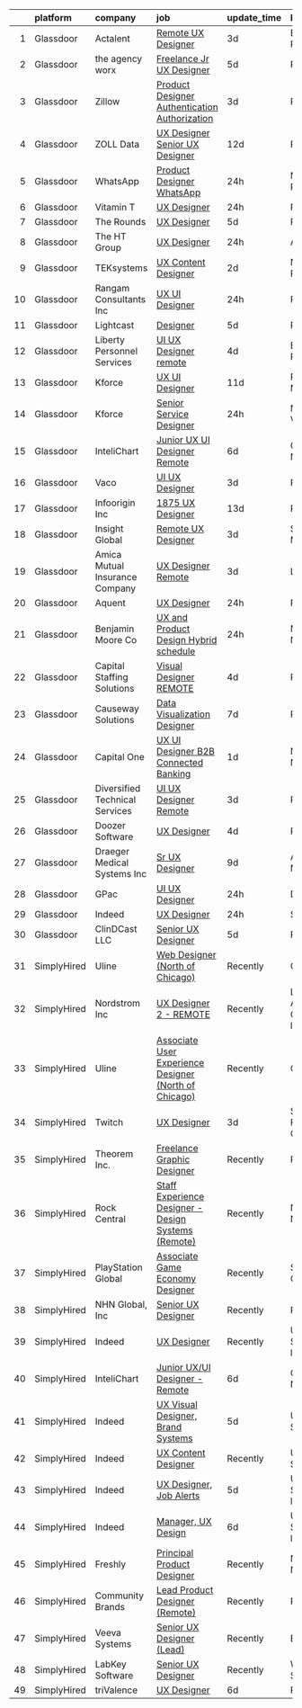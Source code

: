 

|    | platform    | company                        | job                                                                                                                                                                                                                                                                                                                                                                                                                                                                                                                                                                                                                                                                                                                                                                                                                                                                                                                                                                                                                                                                                                                                                                                                                                                                                                                                                                                                                            | update_time   | location                     |
|---:|:------------|:-------------------------------|:-------------------------------------------------------------------------------------------------------------------------------------------------------------------------------------------------------------------------------------------------------------------------------------------------------------------------------------------------------------------------------------------------------------------------------------------------------------------------------------------------------------------------------------------------------------------------------------------------------------------------------------------------------------------------------------------------------------------------------------------------------------------------------------------------------------------------------------------------------------------------------------------------------------------------------------------------------------------------------------------------------------------------------------------------------------------------------------------------------------------------------------------------------------------------------------------------------------------------------------------------------------------------------------------------------------------------------------------------------------------------------------------------------------------------------|:--------------|:-----------------------------|
|  1 | Glassdoor   | Actalent                       | [Remote  UX Designer](https://www.glassdoor.com/partner/jobListing.htm?pos=114&ao=1110586&s=58&guid=00000182394a26e5811ee7d8271d29a4&src=GD_JOB_AD&t=SR&vt=w&ea=1&cs=1_f2ec2f1a&cb=1658818537567&jobListingId=1008024014531&cpc=B101C867B3EF2D75&jrtk=3-0-1g8skk9p4m6po801-1g8skk9pjjfn4800-17fe559fa989f9da--6NYlbfkN0ChYVx_I3yfZ_JDY3EFoivtqvi_stwnZ_kRt8Dowt_l_d1ydueao4NE-oUleRJ4yhjcvIPyWVSz_hDcc-EK3ZqYPt6_Wu_w40WhpLQldw-2XE0WbwDyUqFi6pU9oBaLHyVVWN6YPHp781jVnO-uQ_tV-A_eryeDUd1rwygBcT_zQVfEYrZVt1ttXhHOfRI3ysV-52zglszfCNR5_K9qSqdq7nYBPf3CR3hw9YQq91-bMkZUupGZcpmfAvMz9dF9OzjguX0TUtsGECY9VqWkv_nxrLXsHw-Rw2abQuSivV8YVWplyGhmd-gTsrMV1WoR3_e8MLX7mLIBDxT2n0Fd7osvcplYiVjBdhOeI-9OB41Hgu8NrVLhSvum4BGFOCwDzNynyGmK0mLfuqO6_WfPmKbBIYoohirIIUNzf8Fg6Ltl3f1p9giQQsavEr5MDztB13PHTPGSmk4qI4nXlDN0kEbNcyDldIiVXbxwizFj4BMcjSiA21u3Amommj3aYSVOyx8D4pH0UCjAM168mOdSijNWekOBpeFGehOPUb11ATA7tCrVmsNvwhJ5cqWr-BV5qpdfholfMXWaWo05ZozQz7i8GcPaTQgy34gOpfawARD_BqMB2XsbLtMm7VVsK2C4SUj88lRMrcpdiGzowzS0Sf7p7FZUKneI6bheAL-e8FI_Xdk3va8Toviv1pdi_-EBAXMyXbp3hEJkT6zevTpeyX56RIjHjCRwlbAm6S1878-5I-xI9C9M40KUxRbIDd7GhvcwmsN-fq8gaytG7FrQreALo8IDbDL8N5LyLpdpMMF8IFNK4VNtr7A4bqCpQX2oFvFPC_kU7mb422DhmBmxdezHHEYFt9uJMuLzaScOlxJ3k0IWymE7uEHXirbqsjn3Q5flh-6GUCb3Mz8xmXtP27vTBRhHzzTWOaiPG6Y39l6fqLwNZiaq9p9iFUTUaT-k9XkY_6EcrhQkTelYKWyR1B3Xr_tDEJCTuRo%3D)                                                                   | 3d            | Basking Ridge, NJ            |
|  2 | Glassdoor   | the agency worx                | [Freelance Jr  UX Designer](https://www.glassdoor.com/partner/jobListing.htm?pos=118&ao=1110586&s=58&guid=00000182394a26e5811ee7d8271d29a4&src=GD_JOB_AD&t=SR&vt=w&ea=1&cs=1_6b55a210&cb=1658818537567&jobListingId=1008018535976&cpc=AC285F3A3ECA6BB0&jrtk=3-0-1g8skk9p4m6po801-1g8skk9pjjfn4800-c7e0ed9f65c51b5d--6NYlbfkN0CNOKpjDIEH11s39GTuUki_mvxNbnX5BtDlH5CMrheAnKze_5JrwQ4joDkGUDohP_RL4VSMp0lA_HVqSpwKanxtROJWCBfl8FBq7b7CgtUbKkp5XQIrIISAXvTWQauOzfgFtxtTRxH2b6ZFXmDElVJZViSJZTVFd_J5vsIDdSMcXra51iZiTfCm9SRHtPydGxgey8yz7LHFr96KYvFvlq09yq4yYTp5hgvkctc1p1hXq0Q23pRNrtze-VQAwIuuwCNIL4LvZCkNYnWT3eVMIrpIv_TUAYyaplDnSVv5_lyn7At8fAZf8jBwSAVBI6HM2aT3SHqFlMoKoxDIEeoUzbDoH-4ELOlTzHyf5qUoVaJ96cJ4LUPq8m-Q6jPuSZ0f0BfqVU852XBkjz_ivlhY21TJ89bLP1AMb8uZAdD6JFWv0VMAOg3aSHOZw9iDkg8kWfKEaXqc_DO7EjY_ReErh2xruhwaZ1QH9f7DYVw-ByVNRmphZyYHjMvdZdUQMGCzQdY%3D)                                                                                                                                                                                                                                                                                                                                                                                                                                                                                                                                                             | 5d            | Remote                       |
|  3 | Glassdoor   | Zillow                         | [Product Designer  Authentication   Authorization](https://www.glassdoor.com/partner/jobListing.htm?pos=115&ao=1110586&s=58&guid=00000182394a26e5811ee7d8271d29a4&src=GD_JOB_AD&t=SR&vt=w&cs=1_df507b1a&cb=1658818537566&jobListingId=1008023664624&cpc=AC285F3A3ECA6BB0&jrtk=3-0-1g8skk9p4m6po801-1g8skk9pjjfn4800-33c1d3af201724f3--6NYlbfkN0ANMurRYyPEXg08u6OamUd1Mvhk-zhFSGYIZgoJR86UvYL2v6MoUqae-sD5DnU21vodKaM9KoTV1c8LPLLOSfkmXA25b2gwpB9Bb0DAT1JGVhjGTQhdIkWIgwcDQdSB_w8VdaFvzjUqzuqErSoV0_Es1jqDKvJEbUkHjNwgtPI1Mip6eXtPAuYTDONuZJD3Ul9E8YrRVinooRP2Pkpq_gSmjrY6N0cD1gCBFKZVXZWVox2vLSTxapwEnibNNEYBNLWwqdwpAse5qgRXSoXeMHKRnnjKG956yP0weIvK7bUAPNDewqSIvoeGmtlv5FOXEyAkLjmBzAuskRjNG4l5UnVURU5Zd40L2BhNyfbzvBWVnOdtRS6BMgBRoSBw6Ds5e-pXV5jE_1_qSP9P4MiVgmVxkbi61ieIU7uoYAKgreoR3oLXM4DBFVrkdPimq6o0aoqo4_hj3RyyFlPyJ3o8Q-G7uJLjowDtxkFttkmcAUnOeYq9mnh0_eljHR-cvrzJOyQ6kh9dL2Cwb4hKQ9xqe7H7erdOfsMQZX9GYDQ-Y1_fdwhqZ-44tqkUhPiXjKYeiBGBd_VmJ_o0tmZjG5aBX6L4MkTqWhpYzvVLkaYC8R1Hr-3oAfvqEXt7ZHkklXGwIp90zR2kfOxSlB-tWZxnF5qMfuXSm9S_XovWB0J80mCOqlQrpBWhefvlDMmDdBfWanbdlHKmX5Tb9ndM52iqkWSkZYDQbaCTIidOHjeAyJob-G38bGnvqTjvgs_6j-_I0bdzswndvn6dg3c7yha4MMYiWCMx-7G5Tgng8m0mwLaq49_xQ8oQRjtwWbKswR79zhdguiNvt5tSZ3QDeJw24Fbr7p2MCIOpbTiKY-yhNYiw-rqNAJxkcI90)                                                                                                                                                         | 3d            | Remote                       |
|  4 | Glassdoor   | ZOLL Data                      | [UX Designer Senior UX Designer](https://www.glassdoor.com/partner/jobListing.htm?pos=101&ao=1110586&s=58&guid=00000182394a26e5811ee7d8271d29a4&src=GD_JOB_AD&t=SR&vt=w&ea=1&cs=1_6600a863&cb=1658818537565&jobListingId=1008002963426&cpc=8F7BC0C6B9F707AE&jrtk=3-0-1g8skk9p4m6po801-1g8skk9pjjfn4800-a00ff6b17fc8701a--6NYlbfkN0CIq9sqsdHG9cyeciSMGB2OVgv17i_TEGVwM1no6oC4wWg2s9oH7BGJ7lPkg1btb98huIL7V4V5x5MkjqiRMvX3058Gsj0BD86erdmSqn2x9rDaiyNVM216JjWieFw7TORgJlROIv_5ACNY1VCHRt02C9xxVzOkCWqwdv-_2jucEfSEtHQxlxPbZq767ByUig42iiVCH4wF0LtM5fmpekRLZHnivAo4lTbo29SVuJIzJRzjhWWer_DAKX2vKUZD6mACRrTa0IkUWJyXhNNzNoEL2TaJRtDu09lxnqRmob4wkdeNpAjnNjw_lg9OIGB8VtGZHcYe6PcrmKjUH8NaxYpOqxriq8RxhYaGRPMWVSzdnYzdUgLrgRmeIshaetHw-x08LOmawOaRBidcMAXbVAwqUOnIsp8yCx2FGPOIFZ4jQpn0ktLTIu4B5DxP3IG5lGv-QtSCql3sm4K2XD4RQ6upx2_MyFv_6id0iwUrolE4Ev60UZM_bkzpiAX4SZwE44cFnRbvdkgnCr8IDOILJNrO)                                                                                                                                                                                                                                                                                                                                                                                                                                                                                                                                      | 12d           | Remote                       |
|  5 | Glassdoor   | WhatsApp                       | [Product Designer  WhatsApp](https://www.glassdoor.com/partner/jobListing.htm?pos=105&ao=1110586&s=58&guid=00000182394a26e5811ee7d8271d29a4&src=GD_JOB_AD&t=SR&vt=w&cs=1_8c7ddab2&cb=1658818537565&jobListingId=1008029117343&cpc=7AD1D84939BBEEF3&jrtk=3-0-1g8skk9p4m6po801-1g8skk9pjjfn4800-fc8663b13d081fad--6NYlbfkN0DYl4UJW4r1Vl7FEn6T9F-rD9lpC-0oMJVSiWjK_MGUd5ZxEn957iThda3zHpNlLYM4HkX9adJiS6Q2mnaARsEG7PPXPMbw34B6VILVKg4hXveu0T8D4DNTMstISOv3qdSFtlS8-0boHximDx8IGbTJwTYZude2dMbHl_JF3W6-s9qzewINCIgxAaoILPUm1hR3bOdEXpAidYZ-bN-VGpj9pGEsf2bsPgTQD9a8huPMjL3VB3lGOomggNS5_AwTwOCIbS0z6Gi54VcHNMjYn75nWgeCrEqwjSCun5YHTI2k2PGiGPnCEaEFsz3EbAvu44zggvsK1NQMJZV0gRzcXFocKIBql8jzmjVxueRtNumFHrYHbs__VzRrMwcicyrCcPctn6jk7DqUnPAUxveAd0PZFfJjlPJ6liU0ZG0r88aBlt3vvD0BwnndSw82sgUsGS10NeCHYGLqwFqVznldOcwwFEfKWaIa08pV9jElFnZKeyyKx9okkm4nrcb9KWBEdz4RdWUTUYx7AqBpeYb5xVR5WIFZM6ah1AtOelaSEy1ag_fNd-3ga1Su-utWyWNSwsvfAT6BJnamXY-gR-ZRRQMoL_VCF8iV0VNSfknfpfAMFHwqJqKR_wDhw6549NsaB7Wzk2cxZRi3pgbYzcUpHcgWsvubCLopewqQvuvbFrzQQbuDjVd4qm1Xa9Fnt2CrtkAFxJaXJfqM_7huAFb6bnNcviCPKvegcyX4uXrmXELRGDbAvLYGHcgqvNPHbsU1BTksYkleLjdmsgVavjak-29lc7wmSjCXgbddjMp8Ca2pnetVjF7DhVsck_c3LoYg7FMXiAJcsgbQA1fgb3rM-pG3l9DKdtF1-p0NUJw0GhoAVuZbMV7XhL_FwxjYqagLthDINky4YT2wIO4HdsJWDiWHWeIde4-UbotSKl_aj3Karb_XPqWrxF-ygT16852imluJNuQKo0_NjU39jFgVSO7xffEQ8uzYoZB2zboMU56CO9AIX6anUadFDwKjHtvjV76HcPKJiLnzr38I7aDZASCz7yMQfbaJdZY%3D) | 24h           | Menlo Park, CA               |
|  6 | Glassdoor   | Vitamin T                      | [UX Designer](https://www.glassdoor.com/partner/jobListing.htm?pos=122&ao=1110586&s=58&guid=00000182394a26e5811ee7d8271d29a4&src=GD_JOB_AD&t=SR&vt=w&cs=1_af5553d9&cb=1658818537568&jobListingId=1008028653965&cpc=654405A9B1E0A9F5&jrtk=3-0-1g8skk9p4m6po801-1g8skk9pjjfn4800-785e09ad7e7ee147--6NYlbfkN0DMrcEu7yrtATojKJA7cEzGQ3FdRGWLh0CZQInL4ECGI6k5tN82kdM0OKoro5eXmjrJQqa_4kmRzG7FoGill6xC5ozMjdw3n3bmRj5_AabIHHPNc511xJnl0z6r6-QkJP-k1fVXWEuKWwz6OPVYhAMz07jGgPdTHaWPnKuDaMfbJqRAqE_T8cy06H9FtUxCg24g73ITj03qH38C75qRQb37uy742AY9StmZK0GQw9pgO2RTHpNVXW1EDTv2ma-GnLLiMx0WQFmKVmtSzBH7RVFc11tm7_-XqWRyEzm_1GiTPOL7_kHlvy89Gtk7G-DuNBXmwBmtIPOtxpPyxofX6g0igUyL2WEOJEQzF1CELsH6QHgc5W7rpto_R8qQSt9a4lXEUBPKskkYOyuRW1EXDwC81QhJzjIDfyBaPwmc_udYeZrFR30X6jDeQJYk0aU8cUsCElpZTeWn2vTW-Ns_1XFb1oMLJvJxLSs%3D)                                                                                                                                                                                                                                                                                                                                                                                                                                                                                                                                                                                                                | 24h           | Remote                       |
|  7 | Glassdoor   | The Rounds                     | [UX Designer](https://www.glassdoor.com/partner/jobListing.htm?pos=129&ao=1136043&s=58&guid=00000182394a26e5811ee7d8271d29a4&src=GD_JOB_AD&t=SR&vt=w&ea=1&cs=1_0b5b9e40&cb=1658818537568&jobListingId=1008018320001&jrtk=3-0-1g8skk9p4m6po801-1g8skk9pjjfn4800-8cc86188ddccac69-)                                                                                                                                                                                                                                                                                                                                                                                                                                                                                                                                                                                                                                                                                                                                                                                                                                                                                                                                                                                                                                                                                                                                              | 5d            | Remote                       |
|  8 | Glassdoor   | The HT Group                   | [UX Designer](https://www.glassdoor.com/partner/jobListing.htm?pos=112&ao=1110586&s=58&guid=00000182394a26e5811ee7d8271d29a4&src=GD_JOB_AD&t=SR&vt=w&ea=1&cs=1_772b5286&cb=1658818537566&jobListingId=1008027461830&cpc=3DB599BF2F4828F0&jrtk=3-0-1g8skk9p4m6po801-1g8skk9pjjfn4800-78fe302e72626c06--6NYlbfkN0Bra0s3zilufhc4AteKADJ__EYx4e15zFOxHvpj1gP3yFT6O1VqDoAXxp_WIm083I4wkW_VP_iMlTpMHuM843GaiU4KQy7EkvhzySaAh2psQapjSCDAI9Bm3HhyxZMuEyk6TDzyaU7z8aRa3jyLoV72xdh5A0dOyKtlfYKVAlp8eiYixBi8ib7uBN23fPYS402HWdIaKDIROhI7Yk9FOzGxCpRx-HV8bP6dkXTzY-Ow3bnI0AJrXt8uzYr0v236xm-Tg2nJ5D4kMjvSszYG3Teos33dACtLw00dUWwKhzJ9Ip8gOV-I5f2m1DUkPd52Gw7jakA5dNfhxdjoCVfrp8a8KjT6uPxeE79CCohf6KFBCMFMaho2L8KsAS9w9-935dHRj0A3Gz49zu6nCC_yNkhgh9E1sUdPvPVrwzJZyAgoXFUCXXdVAuUu_KttOYrsHgh8gWRKMzxJqqVmfqm9wlHt2vl94vl_0oNE5rB7G7p_stm11VOnWqh1n3aP_KABl4J984mjPHi0zQ%3D%3D)                                                                                                                                                                                                                                                                                                                                                                                                                                                                                                                                                             | 24h           | Austin, TX                   |
|  9 | Glassdoor   | TEKsystems                     | [UX Content Designer](https://www.glassdoor.com/partner/jobListing.htm?pos=117&ao=1110586&s=58&guid=00000182394a26e5811ee7d8271d29a4&src=GD_JOB_AD&t=SR&vt=w&cs=1_e531a948&cb=1658818537567&jobListingId=1008024417891&cpc=FAE5E775D180B2FB&jrtk=3-0-1g8skk9p4m6po801-1g8skk9pjjfn4800-273ddccc8e68f245--6NYlbfkN0AuKz8EBO1xHDEL7V2YF9xF3dC_I9B9i-Zw2Jh8clPMK9BxhHDJszxSyW718EipT5PDThLzAUezXi4TLEozWcBbb4bv_og5TwqmJVWpG3rpnVGhJHZOndQuQKBmNRuhlND3isjv9CpITl7Uwvo4VAAydf_aGl0aHCrepOCUqesfkeLFxBc3K-c8s8ufsaoUFzMubWi9b8rgQ9kthmI7X8lBQQBuoBd7TJn2sIpinqLPNcR95_T_oC0gPRJL_OGIQ2gR-USlrUJoC8Si76Xnwe9e_EV7nFd1YbMKXgMYGl_aYl40IqFT2uSd3uZwyZctWeLBCHw46FQCoiFTwEPJWYBt-G2hk_E1nSxRQtmzDbdiPweOsvH6CiZmbpLxFcJQxUpOULCRzqHWTCM4UNoGUTt46uk6t0D800_YEAkwpHayiIRjl0Qf5nZ8bhFnvdBN3ABGX9eZ261aYOGqTg9jzHdjXfL47cLcO7xGkjRLfamFYWCNqZnUL8Zc6eiNekx-JireOkZRLMIQ49DXk0uc2Fj71gXOBWzz_yFP47CXWB99GSgJtXRynTVHJOkqzQ1Vr99Ab68SBaM24eyTIRREHGsZ3O3Cn5T_wxqDFddAIpUrRD-UwvDPfSJuZpeVw0vhoEcf_hOaJLRDy-84DY9BnWK2m0VrFVh__IzJ1V82yyT950Y8FedVP_rHDPfQ1c3tFpRMM4QGB-ltlS5cEIDcg-DMSgCEejHTfqd_0wmC_afkHozRjwQte8WCewmXqyjPbITkYg_8H7tFc5KQGMSJ2oV0IbyuTg7D_KMxM5hCyV9Q_6LN0cxvUMZpNaQLS0bRFp-fU97tY4VKvkTF-iME8owe5_PYVWe_6qleKLBBPW7Ex3MfTeuXH8PnrMBxJbkbTvRsVwbzdtcVl2iIq52ioHAdzaR1AMR16fonaULVWXKoTMY-VGz1zANoC0hH3GT6ahk%3D)                                                                                                        | 2d            | Myrtle Point, OR             |
| 10 | Glassdoor   | Rangam Consultants Inc         | [UX UI Designer](https://www.glassdoor.com/partner/jobListing.htm?pos=130&ao=1136043&s=58&guid=00000182394a26e5811ee7d8271d29a4&src=GD_JOB_AD&t=SR&vt=w&ea=1&cs=1_20877c8c&cb=1658818537568&jobListingId=1008027760261&jrtk=3-0-1g8skk9p4m6po801-1g8skk9pjjfn4800-fe4a7c37d5d451d9-)                                                                                                                                                                                                                                                                                                                                                                                                                                                                                                                                                                                                                                                                                                                                                                                                                                                                                                                                                                                                                                                                                                                                           | 24h           | Remote                       |
| 11 | Glassdoor   | Lightcast                      | [Designer](https://www.glassdoor.com/partner/jobListing.htm?pos=104&ao=1110586&s=58&guid=00000182394a26e5811ee7d8271d29a4&src=GD_JOB_AD&t=SR&vt=w&cs=1_a827eb4b&cb=1658818537565&jobListingId=1008017615295&cpc=6193B0C32834B022&jrtk=3-0-1g8skk9p4m6po801-1g8skk9pjjfn4800-d74957f2375d8404--6NYlbfkN0DkKenFyqqc7-LGUI0LefNLKAb03uBDxdXH4Qh2AKToKeJUBhpws2HOj-j9Dn5Ir7g1xNZB8QiPmObLm9Je8u_cWzDxcpIfu7ZFJlWZfPLDxhCLowuG21QwQ7UodzQf7-26iKizCkFjp47SBwE4fi-GaniC0nlfUiF9v-kfuzkJKk5XSv8lflMJDW4uaywBvOgWdqqH3KWtiShW-M1WEr0KT3gs_aNcI1haCroB_oSZ7skWF4XKUEbvklkcJpl4Q0AxyJNKCjUgnjVZiUN2UuKe12YZKkZ83abNzy_Uke179fXK-iO5AHUycNYRRx-NRo2ZwudQ-6fstzDRw8lglqwmykVQTeclJYUiuvMMZRsBa2_cJ_W0_D5MZuwTbkKjMb-f4IbN0Le_GqJQsMC5izwikgpap0ziiyZ7reeq9z8c0tIePMdrCCGv0zrCaD5nVzT2jdPAva-Cxfw7SrDMd69-U1EtZX0GmGzlUDfMhtFm76qNbw7nhJiyLEuE1pM_QjzyWsxjz_VRIQ%3D%3D)                                                                                                                                                                                                                                                                                                                                                                                                                                                                                                                                                                     | 5d            | Remote                       |
| 12 | Glassdoor   | Liberty Personnel Services     | [UI UX Designer   remote](https://www.glassdoor.com/partner/jobListing.htm?pos=110&ao=1110586&s=58&guid=00000182394a26e5811ee7d8271d29a4&src=GD_JOB_AD&t=SR&vt=w&ea=1&cs=1_d1005486&cb=1658818537566&jobListingId=1008020321529&cpc=4F748F1840550ABC&jrtk=3-0-1g8skk9p4m6po801-1g8skk9pjjfn4800-eac89fb5955a49f9--6NYlbfkN0ABlbgmRunahSWEMvO4v1iTu5Ck0xfBTrm-DXDWxasAKsFsWtBaGHiD_n8TBJRveZY7lcPUmwF7zpyF2d_tbSREJ3AGgsYZgmSTQuNdbDBRafX9aIJ5GA_4lXQXf4256oc5ZCPdM2Kca8y9MqNtk-55ZnYFxEI4LXOQbdVatDNL5X9JGW2gEsi584FSBKvBjeQYyxK9IVJzlkY6GII9BxyDAar5NGRHV6gN3dzyVgcwTJ4PaofzmVY8E5p4wSWj_FPGUHTiyxlMDJZh7-rYz2W_SuBdLouqAYNvBwTtZR_LuCsYIrgGMAcAO6D_8eGXqwNmApJG29T9YHuvhKJGoPaYhR6Jyp54gu4elgxVzifxFvpWMU5KJddr8rdDqg8f3H6LV9UyVXZ_Pv3gQGfFi2XHojPuXVryI90ybOs0czmTqYA4_6D-uPSPiOx1GEa_1H_PjIJuYjOfuVVdUYM0aCjHr75tHrTO6sPYIQNIBZm9qkTEDC6t21PhMzxJKvjm47suDNOnY5f8hMvsIflx8dY19Pyeyivy22EQ_MZ5dNf-vKrdeUJRC7xw)                                                                                                                                                                                                                                                                                                                                                                                                                                                                                                             | 4d            | Blue Bell, PA                |
| 13 | Glassdoor   | Kforce                         | [UX UI Designer](https://www.glassdoor.com/partner/jobListing.htm?pos=124&ao=1110586&s=58&guid=00000182394a26e5811ee7d8271d29a4&src=GD_JOB_AD&t=SR&vt=w&cs=1_8e30393d&cb=1658818537568&jobListingId=1008005891391&cpc=9908D8D4413DBB8A&jrtk=3-0-1g8skk9p4m6po801-1g8skk9pjjfn4800-81933feac6d19030--6NYlbfkN0C5IatSLh_Ak1q39eQQoPIxD737RW9NeiYGvIRXkrLjEBkC4LI6KweFWWPiS1PvvlyTklMnnQ_buZC2kVP7ZO5vkvH2VMvc0i2XUEs8NjvThisiFjjJu-igPNKGNP9ApEfTByBvWeKDvfymT5JIog7Znt8HwM5uUnBC2Z1VLnMVJdczlOA-aVcF-IbSFRcuP-zE-aNwzs1gcYTt9YrztXsAbEiZaQI8CzMETLDALVoCK2xPYlzJJz4uRmQO9NjKYuYgTNrujAAi6azVFMG5gyzh2xkl2laDs02VrUxSNDdtgaRb-pQmCfOPWYWSblBEEsSC9q1se1CTUYT7L6pUqxeKMqluW4UQx0WayprMLPnUaam3IYa-hqkYNmNMQVFEaIZwe4ImHytrMT6j3GUb2XWBzJ7j_1_nTJvhkDDoVw7KYgfdIMV1PIdWlwnScW3w4k96OhjYOkYfUomPdbuWH6FVqI1vBJaFuX9_foQlFEjoPrHmrxd0yoXqcNnYrrk_IX0TQP44pgxAyIRtGsC5Dz47JpvKf6Qi-dA9edQ1tq_E25q46_5Gf9YP4B1LndjxlYpHn6MY87TQ_raTQDtlfRw_27erDrpNlAs%3D)                                                                                                                                                                                                                                                                                                                                                                                                                                                                             | 11d           | Rockville, MD                |
| 14 | Glassdoor   | Kforce                         | [Senior Service Designer](https://www.glassdoor.com/partner/jobListing.htm?pos=123&ao=1110586&s=58&guid=00000182394a26e5811ee7d8271d29a4&src=GD_JOB_AD&t=SR&vt=w&cs=1_86969dfc&cb=1658818537568&jobListingId=1008028254454&cpc=47CFDC01B3F81FAC&jrtk=3-0-1g8skk9p4m6po801-1g8skk9pjjfn4800-df33ef93f6def6ff--6NYlbfkN0C5IatSLh_Ak1q39eQQoPIxD737RW9NeiYGvIRXkrLjEBkC4LI6KweFWWPiS1Pvvlw5VvOTZ5S6BS2o5Ak5I3K8aZJSBXShLs-6jZdcIzVX61voYtKSXuqUxUrBf20UNQL3f0gjPp1KH3wCq-1z5ccB31E7RAYXE2AF0Sg_9Yly3MTxGV-KRRQ7qaL3LG5r1FKrwvJFi1N92o8yIafcho4gJeOTkpWnV-ZE4NbRj06SWoQH7BMV6v4i0rqQhew1IH0n8lVmadsRz6sUxbKcJGq3IsquP-C6U1q_7tQeBBZMwtGwuxS4o2n7JcIwJqK5F-Qme77UwjJtSaf6P0WE5EE2ikaYq_dWe8IoL-2E4_xWjoZMmakGTa39KakPlkGH76wYrfum3NzVnGfbZSwJRecC1yXniAflwSgismGPEc6OlUyqfX549sFY-zJVA9kkVZbWYBuli_r6amWzeaSAH8dDOS-2DiqVrjEPIEaAvbUQa03jfrZSS9etyKVE1zuZmJDt_rowl63ke-dncCF877yItrCCFUYmnPup3AnACsgkrruuaN3fXosyPZ26_3mBiZVr8OfNBFDz9o7SyUG_7_Arr1jVyuyefdMSUxCt5XcV-qjHKWpfVTFp)                                                                                                                                                                                                                                                                                                                                                                                                                                                  | 24h           | Mountain View, CA            |
| 15 | Glassdoor   | InteliChart                    | [Junior UX UI Designer   Remote](https://www.glassdoor.com/partner/jobListing.htm?pos=125&ao=1136043&s=58&guid=00000182394a26e5811ee7d8271d29a4&src=GD_JOB_AD&t=SR&vt=w&ea=1&cs=1_07f8b354&cb=1658818537568&jobListingId=1008015971312&jrtk=3-0-1g8skk9p4m6po801-1g8skk9pjjfn4800-0dbe805531d277ca-)                                                                                                                                                                                                                                                                                                                                                                                                                                                                                                                                                                                                                                                                                                                                                                                                                                                                                                                                                                                                                                                                                                                           | 6d            | Charlotte, NC                |
| 16 | Glassdoor   | Vaco                           | [UI UX Designer](https://www.glassdoor.com/partner/jobListing.htm?pos=120&ao=1110586&s=58&guid=00000182394a26e5811ee7d8271d29a4&src=GD_JOB_AD&t=SR&vt=w&ea=1&cs=1_5f8e9e11&cb=1658818537568&jobListingId=1008023216768&cpc=AC285F3A3ECA6BB0&jrtk=3-0-1g8skk9p4m6po801-1g8skk9pjjfn4800-c2590c98b9006f94--6NYlbfkN0D_sybMACCpf9B-677oK5j6rPldVB6BlrVvFjO_o-GJZbzuF-qh4PxErFUqfUsv_6vV3WLPvigOEG1wK1pzZaVnl5iY4f9c4tr5cqpg2sIe19kpnYHaF7UgaMd0fyhrMIC5YulhDPTGLsEqDcJqeRvyv5OF1eJxVNxAsRSXdFWu20heCU_Tm8cEfGgCQjRECI3zVRq26OSHyaypsrlYsbbPGXVkX8k-ts_CO8zaOw6kftmcUOnja1SJn7My-1Q0dwhs8uZmVhsIdxUp3GJEeivmQW8X62xdwx_kfPNdL0NA0phRfpFUDJANj0eq4GPkZZ1AAoPo2hngcuvUtQsK5538Q3MKY5nWEZKK-_F8LwNDD5oLeR2cwfsr-32OUoTC3yMf3K5wynBJcXXPCxZwdyWVcOaNZMYE47AapfeR6jRgjy2VAIaGWF3ANsXtPRxxQjdrhmr0qAVGx1ID0KrVoXSUhxh3rhQZ-UlNr8bZYmLhX1cU38K0y76vIAKClwLNbIU8dLCGLlnWCdy8-_8yJYIvG9VYh2_XOhM%3D)                                                                                                                                                                                                                                                                                                                                                                                                                                                                                                                                        | 3d            | Remote                       |
| 17 | Glassdoor   | Infoorigin Inc                 | [1875  UX Designer ](https://www.glassdoor.com/partner/jobListing.htm?pos=127&ao=1136043&s=58&guid=00000182394a26e5811ee7d8271d29a4&src=GD_JOB_AD&t=SR&vt=w&ea=1&cs=1_b8af5d0e&cb=1658818537568&jobListingId=1007999929034&jrtk=3-0-1g8skk9p4m6po801-1g8skk9pjjfn4800-760928b81ac3bce1-)                                                                                                                                                                                                                                                                                                                                                                                                                                                                                                                                                                                                                                                                                                                                                                                                                                                                                                                                                                                                                                                                                                                                       | 13d           | Remote                       |
| 18 | Glassdoor   | Insight Global                 | [ Remote  UX Designer](https://www.glassdoor.com/partner/jobListing.htm?pos=121&ao=1110586&s=58&guid=00000182394a26e5811ee7d8271d29a4&src=GD_JOB_AD&t=SR&vt=w&cs=1_dbdd6c00&cb=1658818537567&jobListingId=1008022986746&cpc=AC285F3A3ECA6BB0&jrtk=3-0-1g8skk9p4m6po801-1g8skk9pjjfn4800-cac0cf14c5a41482--6NYlbfkN0BKkHZu3wF05EeDimN_p6sYpKCMArvwa95YdH7UpkaBCqc7l59ErwqcyE8VoIfttn52aFg9gdmDNH7ujC6r6RZYBwHIjjZVhnBwabrKSG-KTr5AvDBc1FcbzB9bqToOYIMxFy9JWxAA0AUK3MbAWi1GC5_adCSys5tCrEeivf4YhhdzsWnRNURBYuZRdvDBJtZNfNBYsc4PWahcMbeoWE_RI4KlQcBNWE1eXZTUoogZcyaH7GleaJMsszX1jtSXEAVFwVHvt1njUUzxUN8TZpOBVvCgwfME07MH_FqvSBLSBrBgUh2Xtpvxr-2dKl7QgffrRZqZpEOaKyPbnOl0I-Ea8QVaX2b1uji8MhUaDQeNwG1Y34FW-b2nPurbE47B3zkAs5X_QbRvCtNwqkUAw15uA6MI4yWAEzbfAOWU55QksFpOA_6AEsCDz5mHQeBvhFlp0ryRPVxANJOuDg2aeKYrdiYjqI3mCDUVhuFFgO1HwQ%3D%3D)                                                                                                                                                                                                                                                                                                                                                                                                                                                                                                                                                                                         | 3d            | Santa Monica, CA             |
| 19 | Glassdoor   | Amica Mutual Insurance Company | [UX Designer   Remote](https://www.glassdoor.com/partner/jobListing.htm?pos=106&ao=1110586&s=58&guid=00000182394a26e5811ee7d8271d29a4&src=GD_JOB_AD&t=SR&vt=w&cs=1_b920bb37&cb=1658818537565&jobListingId=1008023152099&cpc=1FDE87803EF93CD3&jrtk=3-0-1g8skk9p4m6po801-1g8skk9pjjfn4800-45ca01829f84c6f7--6NYlbfkN0DHNsmo6-l5VPEcn0_qUKkjeVx5zfr-x0vwZbi1T4ZBycdf6Jx9Tpj7qckzafRgtcLXdLnxyfmGRzNwjI9YJwsqadLqFdxv6lRP2OBL1QWsxcqwrNLEH9JQf1guwoWx9Co_zfsFmHLjE5O-086nq_43Im-bxeZhuLy022DRje_OCdrWmKee86TwLqaWFPpNcYouGFXGAtz2XGtmWMH_TwGZANTZ56EM-7HHCxQBd6LtLWO2ktHQOhiBH4ahPBxGUQDn2hUN6WNCExmGDoJ6RNcX3aYQFgET3LuaTujv8v_BiXLMQXsIQX8dTfP43g8S95vVpwj2QgiS3gHGucPqIOX8tZMJJApl1fdIOnZxTctGq7g945U2uwvYC9E25ApbaHX6SyJ6F4uZ7LEFS_PVoYBD4nK6Gkmqoi4il20v5cG35ihtb5Wt0oShWrbYNnrs1AXKRw8S2V6YHGYSsnx5vVw6ZImu2YMUdqxWnlzwqjZmCYWQ-B1zWf8lMrktyddSILO-qqlXQmfIVdW3xQTk12jWYj7iAcBsDMARZgjld_3l1h9cEtXVsZRgLAxNOKEhs-MMYsJgEJpVO4PiLcxlJQpXRdX_-ekPWkG_XtqYOpzJAszJsiGrPDbpz1X2HFyB-sDefldIXcb9PvXc33RjmhqHzOU8gj2orqCTq79O_LcI8fcqKai3QsEb3zaCqSoyH0mQz2CbJa4uio8mEUK82O1A8q_DChRYpvXgN07LOUlk4UEuq5swPYbSVqo5GL5eXPnXzdSG1fYVoBP0XhK8P5tdgS6JG1SXJwY%3D)                                                                                                                                                                                                                                                                       | 3d            | Lincoln, RI                  |
| 20 | Glassdoor   | Aquent                         | [UX Designer](https://www.glassdoor.com/partner/jobListing.htm?pos=116&ao=1110586&s=58&guid=00000182394a26e5811ee7d8271d29a4&src=GD_JOB_AD&t=SR&vt=w&cs=1_eddd1fda&cb=1658818537567&jobListingId=1008028800491&cpc=F4EED0218A761C36&jrtk=3-0-1g8skk9p4m6po801-1g8skk9pjjfn4800-e5daa2a670198e03--6NYlbfkN0DMrcEu7yrtATojKJA7cEzGQ3FdRGWLh0CZQInL4ECGI9gD0Wolx9R2EDT7B77c2cTnYplASmQCUtenBYCK8KWZiBmXBuHFI05Ore8xYb-z0q4pacijfzm9ulNxhXmSOYN5ey_x_MBBDcm33nXCUVv4eJDH6ZmOFdJaDZdzKqKr_NrhAKRc-6MzLERXHUgmlEGZgD5KNVuOMk1C7VGCjpcCkotgZNFdbg7muKOG-HpV5enL1GEa58vHSTe1W4sgsrj8TDPfHQJGvSOgBLFUnhbmQl2jhyPzGW8Rd3H3pqWs9xpUd_XHgk9K42jMt8c6t6OmE9y_mRgCv1n4Gcw3x6TlG7sHgZ7Sr-r215KTtJvdCXyd4V-wELP8DbIPargawuQKrIBB__hD9zduWW_U7jScfLtIHYs00a51UZwpV2H3wkMlyEe5X_E4Z8cQlB2U8-GoMAo8tytZVzTv8WoAPthB)                                                                                                                                                                                                                                                                                                                                                                                                                                                                                                                                                                                                                              | 24h           | Remote                       |
| 21 | Glassdoor   | Benjamin Moore   Co            | [UX and Product Design  Hybrid schedule ](https://www.glassdoor.com/partner/jobListing.htm?pos=109&ao=1110586&s=58&guid=00000182394a26e5811ee7d8271d29a4&src=GD_JOB_AD&t=SR&vt=w&cs=1_fd0b4cf1&cb=1658818537566&jobListingId=1008028164781&cpc=5EFBB0462F9C6B7A&jrtk=3-0-1g8skk9p4m6po801-1g8skk9pjjfn4800-903e5b96d7f57055--6NYlbfkN0BcfZAR0Ils-7G6ZYHAXuat_YP-jQboEI34ZTR9z_7cPBLZ5xhY6Z9lVtEVnknI1j1Hw5sKjim4crQiirfMjDy0IzXvenwUuHcOSoYsIp_4WFgzI5jaCPMsLwiSwK8zdU_oozKzWV5xon1MEUy75Ft2QNRxpmaKeXsLn3FTehg8kHlYC8OUcI4DMrAMTHTawr2aXFzTll-KSAsT7K2xoj15I7Lu0SgEZYLUqD0TN2YBlKa7c6ysLSgDRmmCE5chzKRnRfZyjFtLe9-p2NIcii-cNbPtBvtUxgJnrs4xfRiYGIuiuBNQT5X0lOCPpNPNDGC9ZNu-Y2lrW5K0p7UiXS8vuJt6Tlgm8ZFD0GCI2aqcy-ReIcCP8LEVuZEatsPnKmseUw819ckUU3wsbrv32h_92Y6qHf-PYGOgoANm4tr-RZnXUb5MPxjJTSyHSNrnMCAaJLuOIrln32pGf94kzGpZR4a1jiuy66pdSauvmkT8UPEMNC4stlKaJsFmDVuxZdBx7iwqnuaq4K2WXBuoInefuuz_asr9qgTWiygXV_F6ruT-ZjQezRSz3WExbiYlg-U%3D)                                                                                                                                                                                                                                                                                                                                                                                                                                                                                    | 24h           | Montvale, NJ                 |
| 22 | Glassdoor   | Capital Staffing Solutions     | [Visual Designer  REMOTE](https://www.glassdoor.com/partner/jobListing.htm?pos=119&ao=1110586&s=58&guid=00000182394a26e5811ee7d8271d29a4&src=GD_JOB_AD&t=SR&vt=w&ea=1&cs=1_ad8a8339&cb=1658818537567&jobListingId=1008020606131&cpc=8795CF9063CD573D&jrtk=3-0-1g8skk9p4m6po801-1g8skk9pjjfn4800-8d05ca1c3eee9e76--6NYlbfkN0AHXq2vAVwR3IH7wgnTMdWCa3HguypIXx0DFudX-u0zu6XSU0N9gDGCMsnO9yvyAfOF5aEsSyeU78o6xlcfEn1OqMZeAXP26H07jpAXBxLH7MImjw94Vc5wl9j24mCsReRXv0ftLnyae4hV3eajRMzR_qmAmdQZQuNfMZEX5FTgvtnopjwJ0oCZ3_zxHSwxWCjeUNnNrtpTMh7N17G-VOU-cwwZvoN9wtkqOjKCnrUS9ygvo5A8f8PjpNTC0_KxI7bBS8wTxl3NufhcsNCNA4Hqstw5-kEms4fB93DVLkv7F-EJgq2nrvZV2yPTIdxtG54wygw_5tOh8CpMsn8lXScxMJJCYN6ONc3zFEmK-pUKgIK5I73leHAjkb27Ab2nt9ee3Gb8Y9DRlYNCO4W3LZ673Mx78LrMEnV3sTmZPzdChUIx6Yd3H7x1xmgHF-jwh07znlOUCdrTsRzMTOCcOR040BzFbToUbO4QDXszas6QLsJc8PtY8jSCYEsIspKD2FifMaNJN2pycw%3D%3D)                                                                                                                                                                                                                                                                                                                                                                                                                                                                                                                                                 | 4d            | Remote                       |
| 23 | Glassdoor   | Causeway Solutions             | [Data Visualization Designer](https://www.glassdoor.com/partner/jobListing.htm?pos=108&ao=1110586&s=58&guid=00000182394a26e5811ee7d8271d29a4&src=GD_JOB_AD&t=SR&vt=w&ea=1&cs=1_b94f030c&cb=1658818537566&jobListingId=1008012527643&cpc=FD1C1DA32C38CFA7&jrtk=3-0-1g8skk9p4m6po801-1g8skk9pjjfn4800-8a9ef3f491839388--6NYlbfkN0AN8TosWPrW7QbWK1II3MVvpibBvmk5ketRk8NKSQlC1FXXT31csSEHDB7qiyA4Qj_yrUxy9AjXna_FhBbsLdYfDH55t1t0_llIofeYpM-uHE5gvdIa9wioXk6OFjfF1TYcDFunt1p4b9kSXM9NWyrUo5QRnoPhwKI_867i5621QkcWwbAy2wNlIQpI_bYhQe8ICkemoVYodesJVkl7UuMWpW9Z_BNaV2xnki272wlNva1Bf16BLxICNl2vKwkf953fNhtwOBu-IdmyZEX7HwJmCBVY8NZytfR33ungLnFjw0t100NIv9il6RV_l12cf0-_sS8HaX6TH6U4cIE5Aa2unqnQWyvdoIJE2QOZSrlWuYS0IQYfYQaQyvbX5UmaQXiOs3-4NpKSdOv3DKBgxUpO8bY7o57z42eDhgPfwoS57ScmWaTmKSxY-9NodFUyn8OBlJx4vJewpypADuEIOc9LVEt273sjy2xf23ssQYW6nGLr-zhRiMr9sHTdB5QUKjU%3D)                                                                                                                                                                                                                                                                                                                                                                                                                                                                                                                                                           | 7d            | Remote                       |
| 24 | Glassdoor   | Capital One                    | [UX UI Designer    B2B Connected Banking](https://www.glassdoor.com/partner/jobListing.htm?pos=103&ao=1110586&s=58&guid=00000182394a26e5811ee7d8271d29a4&src=GD_JOB_AD&t=SR&vt=w&cs=1_5baac730&cb=1658818537564&jobListingId=1008026046549&cpc=E521981D00147CE2&jrtk=3-0-1g8skk9p4m6po801-1g8skk9pjjfn4800-8f86bc62112b4163--6NYlbfkN0C3j_zLGvpMLCdiZ0WC46XqVTA1VMZzOzKXPhAXwYlrNb9EbKZEg8x0wzjxx-xvfPrNPm1Zc9CYHCe-7vQDnId_UG9WNzDvDsfADvWrf4q34S9H9S1jxidUn9t_QydalVnpny6yki9eg_M3Mh9sKPXu1MZ6fvrVvZYeI_H9eJhv_mWr-Ay4zy9ggmNa6zzWiUdaXcg5NzELe6zgwKQbRPJ-R3I9VHY4s4nS0RSwakDcCxmpPNRbHkKoDiQ8LVhV4g_8HgdxoArmMgMurHMIKrf7XDxLhdqlJ49AOlM9drN61YNIhexkDaGrWk2vsVuhZdZSxqd4jFlIBdLSsXx_rqqVmdcOMEOo8JoMXlxBoP_eD6HrqyBX9z4onxnQe9vNIccOkFBiBHHhUhgDACw0MZOllP7imqcj5yTGoalw-5Aeo7O2QoJ8BmeU-fy9ASqw2IM%3D)                                                                                                                                                                                                                                                                                                                                                                                                                                                                                                                                                                                                                    | 1d            | New York, NY                 |
| 25 | Glassdoor   | Diversified Technical Services | [UI UX Designer   Remote](https://www.glassdoor.com/partner/jobListing.htm?pos=126&ao=1136043&s=58&guid=00000182394a26e5811ee7d8271d29a4&src=GD_JOB_AD&t=SR&vt=w&ea=1&cs=1_a36f86f6&cb=1658818537568&jobListingId=1008023633395&jrtk=3-0-1g8skk9p4m6po801-1g8skk9pjjfn4800-fa5b68d74e6e1a8d-)                                                                                                                                                                                                                                                                                                                                                                                                                                                                                                                                                                                                                                                                                                                                                                                                                                                                                                                                                                                                                                                                                                                                  | 3d            | Remote                       |
| 26 | Glassdoor   | Doozer Software                | [UX Designer](https://www.glassdoor.com/partner/jobListing.htm?pos=113&ao=1110586&s=58&guid=00000182394a26e5811ee7d8271d29a4&src=GD_JOB_AD&t=SR&vt=w&ea=1&cs=1_873ceb68&cb=1658818537566&jobListingId=1008020686132&cpc=FAE5E775D180B2FB&jrtk=3-0-1g8skk9p4m6po801-1g8skk9pjjfn4800-af399a0b1d20ab56--6NYlbfkN0Bg38Of9YQ3kJV2XUPt6TrE35Uahq87aC81g7ntBBDzDl4BUeCILnYXLU6PATw19imkHDFJKaE-HSGObwynxPYNNQhTKA2ndTCY7YmDy9cCkYhojGtxSa38bhzrRdXnw_0-kmfL1bmJiYnIa08zgqJNHGQHit03bLAdoz4L3qqqPzUyiVIt9sdpq1XLnml8D5yN4Y8XgzOu8GyolyBhJJ7KhM4K6NDteih7_8p8gl6vGcpKi9JkHHpe4LiRaFHISAMrdT_4v3hDofWQrX-ZjFjxUFBl7r-gCSUKwIp4dwb32gp-PiK41BT1cy_luu9v6VeQOQqEUCkqLZ3LVGnVcxKyrkHNYY0ZiOvo0XnF3dbkd31RUZn1nTLgIsc1IJn4LEVFZ_ZX5BU1D1DBlMdzbrOjMWcr9xyNJOzyd1pNEtoO6o2NLEoM0TWxz5ntCh-iBkevbPdVkqFgk1b9z95S603DNIJ5yjeLkft2g583N7-_sc_2J7Oh0IXL)                                                                                                                                                                                                                                                                                                                                                                                                                                                                                                                                                                                         | 4d            | Remote                       |
| 27 | Glassdoor   | Draeger Medical Systems  Inc   | [Sr  UX Designer](https://www.glassdoor.com/partner/jobListing.htm?pos=102&ao=1110586&s=58&guid=00000182394a26e5811ee7d8271d29a4&src=GD_JOB_AD&t=SR&vt=w&cs=1_54d820d8&cb=1658818537564&jobListingId=1008009800032&cpc=EE7F0D06914A6BE7&jrtk=3-0-1g8skk9p4m6po801-1g8skk9pjjfn4800-b8e8c7198c27fd0c--6NYlbfkN0A7-3SJIm-ob75E4WfF4uxiz00y6Nx2AA_Kv-zJ0DeQ6sTI8osnijM8Kv-wPWdXoxlJkEv-h_kQIxR_e63ft1zGNg_bPiwwLmBo909PIG_B_SXtqpgYF9YdNKnoOKLgcr9UjXPzuMJDvUiEUoLe7kxSYawU8VgDK3EuSYfRY9rlZXjcX84vqA3aYKGrJcSYSDYZfmFevwH3JvNuhuVBytmvcS_8WQlKgUVkYCzxAnB8BtEe6scRtqPYS_rD7c67NhVtLnB3hAGFxgj15b1yHi7nhBRHnATrtdFGxREItamHJMKPxfWyWzxT4YRGLusGpGmIQ1V3a82AAklg39YWVPr8imWuHaUSdWWjlvlIiAjOQBNC_XrZgovn6feePi0oZE3Bg1qPhg6aMK6ixxCiSMLhTR8pl-brqll6wn3UgGCVPvwUYXUwrxqd02dq4PT57x36PiHB1PivFg2MCkz_hIQRlnUMXRlDJTcOah_wJzKY6SLpbe3_zRO_GNvSlyukedOXdc03v5waNjd7FsoFXtsqzoFYcRUiLlVQYSYklTjFF7be1HYr_wZpQfFN-aL0iJKmNkG_9fWanIV_mLYtKRuxwhTUK1kSle_mbTVFVQPausTS9GEzTUVk)                                                                                                                                                                                                                                                                                                                                                                                                                                                          | 9d            | Andover, MA                  |
| 28 | Glassdoor   | GPac                           | [UI UX Designer](https://www.glassdoor.com/partner/jobListing.htm?pos=111&ao=1110586&s=58&guid=00000182394a26e5811ee7d8271d29a4&src=GD_JOB_AD&t=SR&vt=w&ea=1&cs=1_0408104d&cb=1658818537566&jobListingId=1008028903953&cpc=155EB9D5185558AF&jrtk=3-0-1g8skk9p4m6po801-1g8skk9pjjfn4800-7772b011d7fb75fc--6NYlbfkN0CSGORWT4aO2sAliZ6jmV_qQD6A5zEpYJIEC_P5-c8k2JSegNDc0Hky6SHAPcMeSc3Zu3gblt7VW5C0a7zMOedXhqIEEY3j8AGU_Ic_X5GBAzQUcA1tBbYuv2wh_Z_G_QdeS5orWlLPeYD6T1rnZmzBViBodKWTVUASR5TLklgSNC_PH-TJrqVgctJuTwJyjO7ljPKP7pKIHwh0IPGxZ8zx_8jxxYupJ8yO_PEwebo4Rt1X8ofpv6nNowbo2jNvT1K18_V0rkRfH_9KqPPh9cS0RNKYrr0wvfAVzHhB03Od1lLSWVk86A4uDFWR91uipNSfRwJ4aF4EMricRYdm34Uy5m2DcgXuAUQVXZY1o_Z1--jPDyEYUMvSdNr_dMKj296WbmCt76wmihvL_wpfTg3nb7OMWeypM-u1Yp50xgt63ikFc5wQx1ES2zzcnIPEQ8MeLMY2ZPVelPQKZAPK6vHVt1DP1t_AcvvWpnYwekHVsiiNypalEFbEH6j5jjUMPSA_FFVoeYSuoNjPnS2ddPzK)                                                                                                                                                                                                                                                                                                                                                                                                                                                                                                                                                      | 24h           | Dallas, TX                   |
| 29 | Glassdoor   | Indeed                         | [UX Designer](https://www.glassdoor.com/partner/jobListing.htm?pos=107&ao=1110586&s=58&guid=00000182394a26e5811ee7d8271d29a4&src=GD_JOB_AD&t=SR&vt=w&cs=1_4bf4d657&cb=1658818537565&jobListingId=1008028578098&cpc=B076152010A3B66C&jrtk=3-0-1g8skk9p4m6po801-1g8skk9pjjfn4800-e8795459655d4e32--6NYlbfkN0CiRNM7CVr8YueLFKlzwbFWI0o7IjV438l4sVrvKZ0flpURU_mqoI8EbsK64YRr3OBYYZalZrIwKpkUeWb_nqnGDpwII9_xT1StpB56HN2-FbaUxqvFWxx5bDaHzYDahHnOtff9E10nprSou3VVCrSLpCtdASjijutNQ0U4oD5N1bkJ0kg94Ip8xIOWtXNOS4w-oNC7vaFLawkS7CwgQHZaPPtkZrosGEQFzZpaHfQdJVGGgGdYNQn72MthzAWcZ_9d0GM-6hiJU2kjKUJVKlDuWq6ArgNCT4TWXT0vwAgX6n9_mutSyzULcPa-hl5I_TmdfStT9ybIQaQeKR_1WHofwedCE10IqB_FoIT4qZVRrFvAB5mfmxKLw4Cbxxm8XJS2ayuqzN--qFz5k4aB5xkf7YZZo4x8OxBvVFmbStgCXRv0ky8NMGqB6fiypAu_XCKDDw-RIEjaHi8gNeYwlh0_i1B8-H-lFgyCwx8cHqlryWHH7rC75kpHvU68T08G5JNdGod-uCJ_r08fO0FA2hJE)                                                                                                                                                                                                                                                                                                                                                                                                                                                                                                                                                              | 24h           | Seattle, WA                  |
| 30 | Glassdoor   | ClinDCast LLC                  | [Senior UX Designer](https://www.glassdoor.com/partner/jobListing.htm?pos=128&ao=1136043&s=58&guid=00000182394a26e5811ee7d8271d29a4&src=GD_JOB_AD&t=SR&vt=w&ea=1&cs=1_f1eb2f74&cb=1658818537568&jobListingId=1008017422080&jrtk=3-0-1g8skk9p4m6po801-1g8skk9pjjfn4800-e3fe5c6490ef3495-)                                                                                                                                                                                                                                                                                                                                                                                                                                                                                                                                                                                                                                                                                                                                                                                                                                                                                                                                                                                                                                                                                                                                       | 5d            | Remote                       |
| 31 | SimplyHired | Uline                          | [Web Designer (North of Chicago)](https://www.simplyhired.com/job/R7nnTqvsbmA4vbD-Y5wWE_kvbR_E8JahJe36WFvxALSsjU3nTzxarA?q=ux+designer)                                                                                                                                                                                                                                                                                                                                                                                                                                                                                                                                                                                                                                                                                                                                                                                                                                                                                                                                                                                                                                                                                                                                                                                                                                                                                        | Recently      | Chicago, IL                  |
| 32 | SimplyHired | Nordstrom Inc                  | [UX Designer 2 - REMOTE](https://www.simplyhired.com/job/G7K-Dw4pbOIDgo33BRtTLoK_qhJ0YGJWTJYxobooM5PjZ8xa1uVetQ?q=ux+designer)                                                                                                                                                                                                                                                                                                                                                                                                                                                                                                                                                                                                                                                                                                                                                                                                                                                                                                                                                                                                                                                                                                                                                                                                                                                                                                 | Recently      | Los Angeles, CA +5 locations |
| 33 | SimplyHired | Uline                          | [Associate User Experience Designer (North of Chicago)](https://www.simplyhired.com/job/52ngSfkV6M8_-rOtBq4Gk5eoT6cCJp7xXgS4oR7l5rnujNFPzFBJtw?q=ux+designer)                                                                                                                                                                                                                                                                                                                                                                                                                                                                                                                                                                                                                                                                                                                                                                                                                                                                                                                                                                                                                                                                                                                                                                                                                                                                  | Recently      | Chicago, IL                  |
| 34 | SimplyHired | Twitch                         | [UX Designer](https://www.simplyhired.com/job/EDo_Qvr7vFIdWM6egrHL50-2QdTdA4HmO_WRL0tGp1BAcwz7azruXQ?q=ux+designer)                                                                                                                                                                                                                                                                                                                                                                                                                                                                                                                                                                                                                                                                                                                                                                                                                                                                                                                                                                                                                                                                                                                                                                                                                                                                                                            | 3d            | San Francisco, CA            |
| 35 | SimplyHired | Theorem Inc.                   | [Freelance Graphic Designer](https://www.simplyhired.com/job/X9uns7gwmHwlm_ccFdh4AiB-UXISgpLZ7m-DP3rc-uv3Ok7Ouux7Ig?q=ux+designer)                                                                                                                                                                                                                                                                                                                                                                                                                                                                                                                                                                                                                                                                                                                                                                                                                                                                                                                                                                                                                                                                                                                                                                                                                                                                                             | Recently      | Remote                       |
| 36 | SimplyHired | Rock Central                   | [Staff Experience Designer - Design Systems (Remote)](https://www.simplyhired.com/job/wGe6C28J11MkzfioyR_m9oiPg-qKrUibYOhMeZWgwGUY78Qox31bDA?q=ux+designer)                                                                                                                                                                                                                                                                                                                                                                                                                                                                                                                                                                                                                                                                                                                                                                                                                                                                                                                                                                                                                                                                                                                                                                                                                                                                    | Recently      | New York, NY                 |
| 37 | SimplyHired | PlayStation Global             | [Associate Game Economy Designer](https://www.simplyhired.com/job/tlYc3zpAPCxSxwVaOI50XaUl3zKRARnfB1a9jrAtSKfiBwKVG9Kc4g?q=ux+designer)                                                                                                                                                                                                                                                                                                                                                                                                                                                                                                                                                                                                                                                                                                                                                                                                                                                                                                                                                                                                                                                                                                                                                                                                                                                                                        | Recently      | San Diego, CA                |
| 38 | SimplyHired | NHN Global, Inc                | [Senior UX Designer](https://www.simplyhired.com/job/kh0fuZOlfK7wJKty4B8ZW70NirHZRlCiFAtdwdwY6ml002eFcT2lfA?q=ux+designer)                                                                                                                                                                                                                                                                                                                                                                                                                                                                                                                                                                                                                                                                                                                                                                                                                                                                                                                                                                                                                                                                                                                                                                                                                                                                                                     | Recently      | Remote                       |
| 39 | SimplyHired | Indeed                         | [UX Designer](https://www.simplyhired.com/job/URziMhrNTaKa1PLKfIfrhF-GuRmaj4gn2FhVHZfhBU3tWsV0R0J4dw?q=ux+designer)                                                                                                                                                                                                                                                                                                                                                                                                                                                                                                                                                                                                                                                                                                                                                                                                                                                                                                                                                                                                                                                                                                                                                                                                                                                                                                            | Recently      | United States +4 locations   |
| 40 | SimplyHired | InteliChart                    | [Junior UX/UI Designer - Remote](https://www.simplyhired.com/job/V0hpIU5_zTQr1OhAlwytjov1oxXRqvCsAk3BQFh9MuRvSwsGZRzCJQ?q=ux+designer)                                                                                                                                                                                                                                                                                                                                                                                                                                                                                                                                                                                                                                                                                                                                                                                                                                                                                                                                                                                                                                                                                                                                                                                                                                                                                         | 6d            | Charlotte, NC                |
| 41 | SimplyHired | Indeed                         | [UX Visual Designer, Brand Systems](https://www.simplyhired.com/job/NMlKFuqcnL0-ESUn4dMTwYMykM9NcwF4xosw52tFTJoAT3JyMblf6A?q=ux+designer)                                                                                                                                                                                                                                                                                                                                                                                                                                                                                                                                                                                                                                                                                                                                                                                                                                                                                                                                                                                                                                                                                                                                                                                                                                                                                      | 5d            | United States                |
| 42 | SimplyHired | Indeed                         | [UX Content Designer](https://www.simplyhired.com/job/huV-0fiYMPvT3Oy028SorULAb08i1rVCGQav57wC1oIP2RIuHxvizw?q=ux+designer)                                                                                                                                                                                                                                                                                                                                                                                                                                                                                                                                                                                                                                                                                                                                                                                                                                                                                                                                                                                                                                                                                                                                                                                                                                                                                                    | Recently      | United States                |
| 43 | SimplyHired | Indeed                         | [UX Designer, Job Alerts](https://www.simplyhired.com/job/C52WxlrlkpZuZam8GWEGv9Ee4QgUgrrAlIDDo3qt7x2ac4BxEOb30w?q=ux+designer)                                                                                                                                                                                                                                                                                                                                                                                                                                                                                                                                                                                                                                                                                                                                                                                                                                                                                                                                                                                                                                                                                                                                                                                                                                                                                                | 5d            | United States +4 locations   |
| 44 | SimplyHired | Indeed                         | [Manager, UX Design](https://www.simplyhired.com/job/Bq589sK4IRMfwF5-KARscZ6LsNo2I05ZrwbHgWV1WMmQn8wB-Cg3yw?q=ux+designer)                                                                                                                                                                                                                                                                                                                                                                                                                                                                                                                                                                                                                                                                                                                                                                                                                                                                                                                                                                                                                                                                                                                                                                                                                                                                                                     | 6d            | United States +1 location    |
| 45 | SimplyHired | Freshly                        | [Principal Product Designer](https://www.simplyhired.com/job/J3-4IY7jtCXT6TVL4qmUa7HhxOUgrWSxXaTQ4R2KLRe611do-0a3nw?q=ux+designer)                                                                                                                                                                                                                                                                                                                                                                                                                                                                                                                                                                                                                                                                                                                                                                                                                                                                                                                                                                                                                                                                                                                                                                                                                                                                                             | Recently      | New York, NY                 |
| 46 | SimplyHired | Community Brands               | [Lead Product Designer (Remote)](https://www.simplyhired.com/job/9eiAZn3dEWJfk-tGmz8jN8A9zgsEC5L7lC4octilkWwbfYEELHQLSQ?q=ux+designer)                                                                                                                                                                                                                                                                                                                                                                                                                                                                                                                                                                                                                                                                                                                                                                                                                                                                                                                                                                                                                                                                                                                                                                                                                                                                                         | Recently      | Remote                       |
| 47 | SimplyHired | Veeva Systems                  | [Senior UX Designer (Lead)](https://www.simplyhired.com/job/zotqg0LNyggwCvIVEN0GQD5X9uMwPE4Ruxm9_8sypuf_l-NU82U_IQ?q=ux+designer)                                                                                                                                                                                                                                                                                                                                                                                                                                                                                                                                                                                                                                                                                                                                                                                                                                                                                                                                                                                                                                                                                                                                                                                                                                                                                              | Recently      | Boston, MA                   |
| 48 | SimplyHired | LabKey Software                | [Senior UX Designer](https://www.simplyhired.com/job/1Sb1F07gkcoYvDkxozIfGgYSpFEbxhfg058UdQNPx4izlU_I9m6Wjw?q=ux+designer)                                                                                                                                                                                                                                                                                                                                                                                                                                                                                                                                                                                                                                                                                                                                                                                                                                                                                                                                                                                                                                                                                                                                                                                                                                                                                                     | Recently      | Washington State             |
| 49 | SimplyHired | triValence                     | [UX Designer](https://www.simplyhired.com/job/GP6mPmVB7T29L4RjdKbgARbMXCQSvxm1CRK-SE125d4Old7a1nNfpQ?q=ux+designer)                                                                                                                                                                                                                                                                                                                                                                                                                                                                                                                                                                                                                                                                                                                                                                                                                                                                                                                                                                                                                                                                                                                                                                                                                                                                                                            | 6d            | Remote                       |